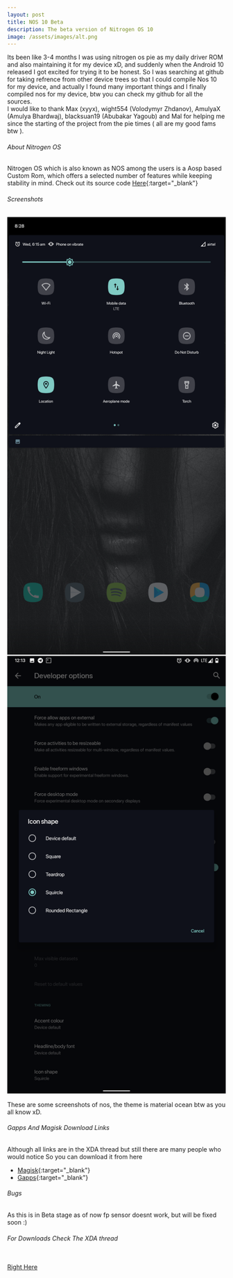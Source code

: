 ```yaml
---
layout: post
title: NOS 10 Beta
description: The beta version of Nitrogen OS 10
image: /assets/images/alt.png
---
```


Its been like 3-4 months I was using nitrogen os pie as my daily driver ROM and also maintaining it for my device xD, and suddenly when the Android 10 released I got excited for trying it to be honest. So I was searching at github for taking refrence from other device trees so that I could compile Nos 10 for my device, and actually I found many important things and I finally compiled nos for my device, btw you can check my github for all the sources. <br>
I would like to thank Max (xyyx), wight554 (Volodymyr Zhdanov), AmulyaX (Amulya Bhardwaj),  blacksuan19 (Abubakar Yagoub) and Mal  for helping me since the starting of the project from the pie times ( all are my good fams btw ).

###### About Nitrogen OS

Nitrogen OS which is also known as NOS among the users is a Aosp based Custom Rom, which offers a selected number of features while keeping stability in mind. Check out its source code [Here](https://github.com/nitrogen-project){:target="_blank"}
 
###### Screenshots

<div class="row 200%">
    <div class="6u 12u$(medium)">
    <img src="/assets/images/10qs.png">
    </div>
    <div class="6u 12u$(medium)">
    <img src="/assets/images/icon.png">
    </div>
</div>
 
These are some screenshots of nos, the theme is material ocean btw as you all know xD.

###### Gapps And Magisk Download Links

Although all links are in the XDA thread but still there are many people who would notice So you can download it from here

- [Magisk](https://github.com/topjohnwu/magisk_files/tree/master/canary_builds){:target="_blank"}
- [Gapps](https://sourceforge.net/projects/opengapps/files/arm64/test/open_gapps-arm64-10.0-nano-20190920-UNOFFICIAL.zip/download){:target="_blank"}

###### Bugs

As this is in Beta  stage as of now fp sensor doesnt work, but will be fixed soon :)

###### For Downloads Check The XDA thread  


<br>
<a href="https://forum.xda-developers.com/redmi-note-5/development/rom-nitrogenos-t3972303" class="button fit special">Right Here</a>
<br> <br><br>
